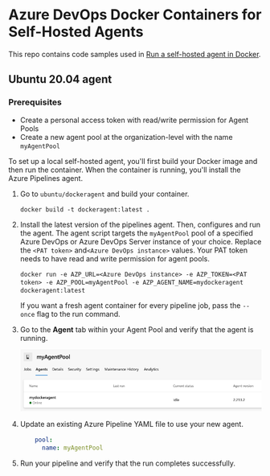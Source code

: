 # Azure DevOps Docker Containers for Self-Hosted Agents

This repo contains code samples used in [Run a self-hosted agent in Docker](https://learn.microsoft.com/en-us/azure/devops/pipelines/agents/docker?view=azure-devops).

## Ubuntu 20.04 agent

### Prerequisites

* Create a personal access token with read/write permission for Agent Pools
* Create a new agent pool at the organization-level with the name `myAgentPool`

To set up a local self-hosted agent, you'll first build your Docker image and then run the container. When the container is running, you'll install the Azure Pipelines agent.  

1. Go to `ubuntu/dockeragent` and build your container.

    ```code
    docker build -t dockeragent:latest .
    ```

2. Install the latest version of the pipelines agent. Then, configures and run the agent. The agent script targets the `myAgentPool` pool of a specified Azure DevOps or Azure DevOps Server instance of your choice. Replace the `<PAT token>` and`<Azure DevOps instance>` values. Your PAT token needs to have read and write permission for agent pools.

    ```code
    docker run -e AZP_URL=<Azure DevOps instance> -e AZP_TOKEN=<PAT token> -e AZP_POOL=myAgentPool -e AZP_AGENT_NAME=mydockeragent dockeragent:latest
    ```

    If you want a fresh agent container for every pipeline job, pass the `--once` flag to the run command.

3. Go to the **Agent** tab within your Agent Pool and verify that the agent is running.

    ![Screenshot of add agent pool.](media/myagentpool-screenshot.png)

4. Update an existing Azure Pipeline YAML file to use your new agent.

    ```yml
        pool:
          name: myAgentPool   
    ```

5. Run your pipeline and verify that the run completes successfully.
